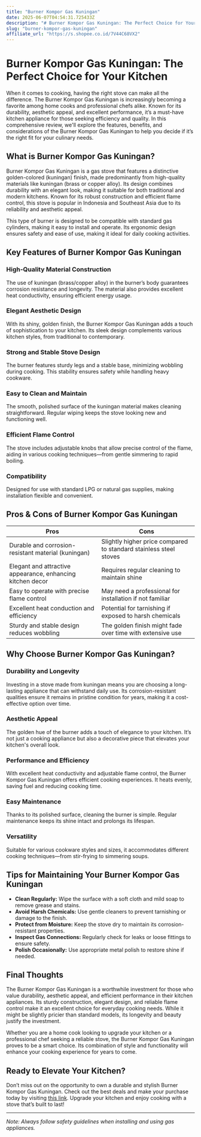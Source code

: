 ```yaml
---
title: "Burner Kompor Gas Kuningan"
date: 2025-06-07T04:54:31.725433Z
description: "# Burner Kompor Gas Kuningan: The Perfect Choice for Your Kitchen..."
slug: "burner-kompor-gas-kuningan"
affiliate_url: "https://s.shopee.co.id/7V44C68VX2"
---
```

# Burner Kompor Gas Kuningan: The Perfect Choice for Your Kitchen

When it comes to cooking, having the right stove can make all the difference. The Burner Kompor Gas Kuningan is increasingly becoming a favorite among home cooks and professional chefs alike. Known for its durability, aesthetic appeal, and excellent performance, it’s a must-have kitchen appliance for those seeking efficiency and quality. In this comprehensive review, we'll explore the features, benefits, and considerations of the Burner Kompor Gas Kuningan to help you decide if it’s the right fit for your culinary needs.

## What is Burner Kompor Gas Kuningan?

Burner Kompor Gas Kuningan is a gas stove that features a distinctive golden-colored (kuningan) finish, made predominantly from high-quality materials like kuningan (brass or copper alloy). Its design combines durability with an elegant look, making it suitable for both traditional and modern kitchens. Known for its robust construction and efficient flame control, this stove is popular in Indonesia and Southeast Asia due to its reliability and aesthetic appeal.

This type of burner is designed to be compatible with standard gas cylinders, making it easy to install and operate. Its ergonomic design ensures safety and ease of use, making it ideal for daily cooking activities.

## Key Features of Burner Kompor Gas Kuningan

### High-Quality Material Construction

The use of kuningan (brass/copper alloy) in the burner’s body guarantees corrosion resistance and longevity. The material also provides excellent heat conductivity, ensuring efficient energy usage.

### Elegant Aesthetic Design

With its shiny, golden finish, the Burner Kompor Gas Kuningan adds a touch of sophistication to your kitchen. Its sleek design complements various kitchen styles, from traditional to contemporary.

### Strong and Stable Stove Design

The burner features sturdy legs and a stable base, minimizing wobbling during cooking. This stability ensures safety while handling heavy cookware.

### Easy to Clean and Maintain

The smooth, polished surface of the kuningan material makes cleaning straightforward. Regular wiping keeps the stove looking new and functioning well.

### Efficient Flame Control

The stove includes adjustable knobs that allow precise control of the flame, aiding in various cooking techniques—from gentle simmering to rapid boiling.

### Compatibility

Designed for use with standard LPG or natural gas supplies, making installation flexible and convenient.

## Pros & Cons of Burner Kompor Gas Kuningan

| **Pros** | **Cons** |
|--------------|--------------|
| Durable and corrosion-resistant material (kuningan) | Slightly higher price compared to standard stainless steel stoves |
| Elegant and attractive appearance, enhancing kitchen decor | Requires regular cleaning to maintain shine |
| Easy to operate with precise flame control | May need a professional for installation if not familiar |
| Excellent heat conduction and efficiency | Potential for tarnishing if exposed to harsh chemicals |
| Sturdy and stable design reduces wobbling | The golden finish might fade over time with extensive use |

## Why Choose Burner Kompor Gas Kuningan?

### Durability and Longevity

Investing in a stove made from kuningan means you are choosing a long-lasting appliance that can withstand daily use. Its corrosion-resistant qualities ensure it remains in pristine condition for years, making it a cost-effective option over time.

### Aesthetic Appeal

The golden hue of the burner adds a touch of elegance to your kitchen. It’s not just a cooking appliance but also a decorative piece that elevates your kitchen's overall look.

### Performance and Efficiency

With excellent heat conductivity and adjustable flame control, the Burner Kompor Gas Kuningan offers efficient cooking experiences. It heats evenly, saving fuel and reducing cooking time.

### Easy Maintenance

Thanks to its polished surface, cleaning the burner is simple. Regular maintenance keeps its shine intact and prolongs its lifespan.

### Versatility

Suitable for various cookware styles and sizes, it accommodates different cooking techniques—from stir-frying to simmering soups.

## Tips for Maintaining Your Burner Kompor Gas Kuningan

- **Clean Regularly:** Wipe the surface with a soft cloth and mild soap to remove grease and stains.
- **Avoid Harsh Chemicals:** Use gentle cleaners to prevent tarnishing or damage to the finish.
- **Protect from Moisture:** Keep the stove dry to maintain its corrosion-resistant properties.
- **Inspect Gas Connections:** Regularly check for leaks or loose fittings to ensure safety.
- **Polish Occasionally:** Use appropriate metal polish to restore shine if needed.

## Final Thoughts

The Burner Kompor Gas Kuningan is a worthwhile investment for those who value durability, aesthetic appeal, and efficient performance in their kitchen appliances. Its sturdy construction, elegant design, and reliable flame control make it an excellent choice for everyday cooking needs. While it might be slightly pricier than standard models, its longevity and beauty justify the investment.

Whether you are a home cook looking to upgrade your kitchen or a professional chef seeking a reliable stove, the Burner Kompor Gas Kuningan proves to be a smart choice. Its combination of style and functionality will enhance your cooking experience for years to come.

## Ready to Elevate Your Kitchen?

Don’t miss out on the opportunity to own a durable and stylish Burner Kompor Gas Kuningan. Check out the best deals and make your purchase today by visiting [this link](https://s.shopee.co.id/7V44C68VX2). Upgrade your kitchen and enjoy cooking with a stove that’s built to last!

---

*Note: Always follow safety guidelines when installing and using gas appliances.*